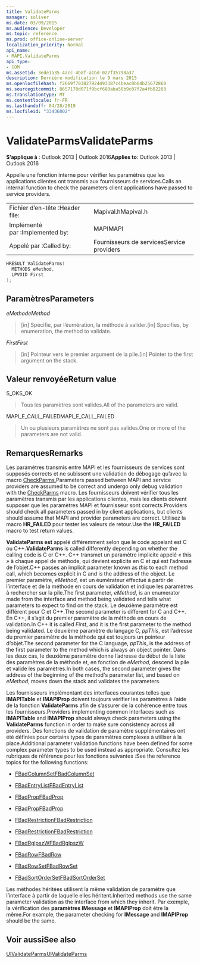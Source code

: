 ```yaml
---
title: ValidateParms
manager: soliver
ms.date: 03/09/2015
ms.audience: Developer
ms.topic: reference
ms.prod: office-online-server
localization_priority: Normal
api_name:
- MAPI.ValidateParms
api_type:
- COM
ms.assetid: 3ede1a35-4acc-4b8f-a1bd-027f35798a37
description: Dernière modification le 9 mars 2015
ms.openlocfilehash: f2669f703827924493387c4beac0b64b25672860
ms.sourcegitcommit: 8657170d071f9bcf680aba50b9c07f2a4fb82283
ms.translationtype: MT
ms.contentlocale: fr-FR
ms.lasthandoff: 04/28/2019
ms.locfileid: "33436802"
---
```

# <a name="validateparms"></a><span data-ttu-id="c7a14-103">ValidateParms</span><span class="sxs-lookup"><span data-stu-id="c7a14-103">ValidateParms</span></span>

  
  
<span data-ttu-id="c7a14-104">**S’applique à** : Outlook 2013 | Outlook 2016</span><span class="sxs-lookup"><span data-stu-id="c7a14-104">**Applies to**: Outlook 2013 | Outlook 2016</span></span> 
  
<span data-ttu-id="c7a14-105">Appelle une fonction interne pour vérifier les paramètres que les applications clientes ont transmis aux fournisseurs de services.</span><span class="sxs-lookup"><span data-stu-id="c7a14-105">Calls an internal function to check the parameters client applications have passed to service providers.</span></span> 
  
|||
|:-----|:-----|
|<span data-ttu-id="c7a14-106">Fichier d’en-tête :</span><span class="sxs-lookup"><span data-stu-id="c7a14-106">Header file:</span></span>  <br/> |<span data-ttu-id="c7a14-107">Mapival.h</span><span class="sxs-lookup"><span data-stu-id="c7a14-107">Mapival.h</span></span>  <br/> |
|<span data-ttu-id="c7a14-108">Implémenté par :</span><span class="sxs-lookup"><span data-stu-id="c7a14-108">Implemented by:</span></span>  <br/> |<span data-ttu-id="c7a14-109">MAPI</span><span class="sxs-lookup"><span data-stu-id="c7a14-109">MAPI</span></span>  <br/> |
|<span data-ttu-id="c7a14-110">Appelé par :</span><span class="sxs-lookup"><span data-stu-id="c7a14-110">Called by:</span></span>  <br/> |<span data-ttu-id="c7a14-111">Fournisseurs de services</span><span class="sxs-lookup"><span data-stu-id="c7a14-111">Service providers</span></span>  <br/> |
   
```cpp
HRESULT ValidateParms(
  METHODS eMethod,
  LPVOID First
);
```

## <a name="parameters"></a><span data-ttu-id="c7a14-112">Paramètres</span><span class="sxs-lookup"><span data-stu-id="c7a14-112">Parameters</span></span>

 <span data-ttu-id="c7a14-113">_eMethod_</span><span class="sxs-lookup"><span data-stu-id="c7a14-113">_eMethod_</span></span>
  
> <span data-ttu-id="c7a14-114">[in] Spécifie, par l’éumération, la méthode à valider.</span><span class="sxs-lookup"><span data-stu-id="c7a14-114">[in] Specifies, by enumeration, the method to validate.</span></span> 
    
 <span data-ttu-id="c7a14-115">_First_</span><span class="sxs-lookup"><span data-stu-id="c7a14-115">_First_</span></span>
  
> <span data-ttu-id="c7a14-116">[in] Pointeur vers le premier argument de la pile.</span><span class="sxs-lookup"><span data-stu-id="c7a14-116">[in] Pointer to the first argument on the stack.</span></span>
    
## <a name="return-value"></a><span data-ttu-id="c7a14-117">Valeur renvoyée</span><span class="sxs-lookup"><span data-stu-id="c7a14-117">Return value</span></span>

<span data-ttu-id="c7a14-118">S_OK</span><span class="sxs-lookup"><span data-stu-id="c7a14-118">S_OK</span></span> 
  
> <span data-ttu-id="c7a14-119">Tous les paramètres sont valides.</span><span class="sxs-lookup"><span data-stu-id="c7a14-119">All of the parameters are valid.</span></span> 
    
<span data-ttu-id="c7a14-120">MAPI_E_CALL_FAILED</span><span class="sxs-lookup"><span data-stu-id="c7a14-120">MAPI_E_CALL_FAILED</span></span> 
  
> <span data-ttu-id="c7a14-121">Un ou plusieurs paramètres ne sont pas valides.</span><span class="sxs-lookup"><span data-stu-id="c7a14-121">One or more of the parameters are not valid.</span></span>
    
## <a name="remarks"></a><span data-ttu-id="c7a14-122">Remarques</span><span class="sxs-lookup"><span data-stu-id="c7a14-122">Remarks</span></span>

<span data-ttu-id="c7a14-123">Les paramètres transmis entre MAPI et les fournisseurs de services sont supposés corrects et ne subissent une validation de débogage qu’avec la macro [CheckParms.](checkparms.md)</span><span class="sxs-lookup"><span data-stu-id="c7a14-123">Parameters passed between MAPI and service providers are assumed to be correct and undergo only debug validation with the [CheckParms](checkparms.md) macro.</span></span> <span data-ttu-id="c7a14-124">Les fournisseurs doivent vérifier tous les paramètres transmis par les applications clientes, mais les clients doivent supposer que les paramètres MAPI et fournisseur sont corrects.</span><span class="sxs-lookup"><span data-stu-id="c7a14-124">Providers should check all parameters passed in by client applications, but clients should assume that MAPI and provider parameters are correct.</span></span> <span data-ttu-id="c7a14-125">Utilisez la macro **HR_FAILED** pour tester les valeurs de retour.</span><span class="sxs-lookup"><span data-stu-id="c7a14-125">Use the **HR_FAILED** macro to test return values.</span></span> 
  
 <span data-ttu-id="c7a14-126">**ValidateParms est** appelé différemment selon que le code appelant est C ou C++.</span><span class="sxs-lookup"><span data-stu-id="c7a14-126">**ValidateParms** is called differently depending on whether the calling code is C or C++.</span></span> <span data-ttu-id="c7a14-127">C++ transmet un paramètre implicite appelé « this  _»_ à chaque appel de méthode, qui devient explicite en C et qui est l’adresse de l’objet.</span><span class="sxs-lookup"><span data-stu-id="c7a14-127">C++ passes an implicit parameter known as  _this_ to each method call, which becomes explicit in C and is the address of the object.</span></span> <span data-ttu-id="c7a14-128">Le premier paramètre,  _eMethod,_ est un éumérateur effectué à partir de l’interface et de la méthode en cours de validation et indique les paramètres à rechercher sur la pile.</span><span class="sxs-lookup"><span data-stu-id="c7a14-128">The first parameter,  _eMethod_, is an enumerator made from the interface and method being validated and tells what parameters to expect to find on the stack.</span></span> <span data-ttu-id="c7a14-129">Le deuxième paramètre est différent pour C et C++.</span><span class="sxs-lookup"><span data-stu-id="c7a14-129">The second parameter is different for C and C++.</span></span> <span data-ttu-id="c7a14-130">En C++, il s’agit du premier paramètre de la méthode en cours de validation.</span><span class="sxs-lookup"><span data-stu-id="c7a14-130">In C++ it is called  _First_, and it is the first parameter to the method being validated.</span></span> <span data-ttu-id="c7a14-131">Le deuxième paramètre du langage C,  _ppThis_, est l’adresse du premier paramètre de la méthode qui est toujours un pointeur d’objet.</span><span class="sxs-lookup"><span data-stu-id="c7a14-131">The second parameter for the C language,  _ppThis_, is the address of the first parameter to the method which is always an object pointer.</span></span> <span data-ttu-id="c7a14-132">Dans les deux cas, le deuxième paramètre donne l’adresse du début de la liste des paramètres de la méthode et, en fonction de  _eMethod,_ descend la pile et valide les paramètres.</span><span class="sxs-lookup"><span data-stu-id="c7a14-132">In both cases, the second parameter gives the address of the beginning of the method's parameter list, and based on  _eMethod_, moves down the stack and validates the parameters.</span></span> 
  
<span data-ttu-id="c7a14-133">Les fournisseurs implémentant des interfaces courantes telles que **IMAPITable** et **IMAPIProp** doivent toujours vérifier les paramètres à l’aide de la fonction **ValidateParms** afin de s’assurer de la cohérence entre tous les fournisseurs.</span><span class="sxs-lookup"><span data-stu-id="c7a14-133">Providers implementing common interfaces such as **IMAPITable** and **IMAPIProp** should always check parameters using the **ValidateParms** function in order to make sure consistency across all providers.</span></span> <span data-ttu-id="c7a14-134">Des fonctions de validation de paramètre supplémentaires ont été définies pour certains types de paramètres complexes à utiliser à la place.</span><span class="sxs-lookup"><span data-stu-id="c7a14-134">Additional parameter validation functions have been defined for some complex parameter types to be used instead as appropriate.</span></span> <span data-ttu-id="c7a14-135">Consultez les rubriques de référence pour les fonctions suivantes :</span><span class="sxs-lookup"><span data-stu-id="c7a14-135">See the reference topics for the following functions:</span></span> 
  
- [<span data-ttu-id="c7a14-136">FBadColumnSet</span><span class="sxs-lookup"><span data-stu-id="c7a14-136">FBadColumnSet</span></span>](fbadcolumnset.md)
    
- [<span data-ttu-id="c7a14-137">FBadEntryList</span><span class="sxs-lookup"><span data-stu-id="c7a14-137">FBadEntryList</span></span>](fbadentrylist.md)
    
- [<span data-ttu-id="c7a14-138">FBadProp</span><span class="sxs-lookup"><span data-stu-id="c7a14-138">FBadProp</span></span>](fbadprop.md)
    
- [<span data-ttu-id="c7a14-139">FBadProp</span><span class="sxs-lookup"><span data-stu-id="c7a14-139">FBadProp</span></span>](fbadprop.md)
    
- [<span data-ttu-id="c7a14-140">FBadRestriction</span><span class="sxs-lookup"><span data-stu-id="c7a14-140">FBadRestriction</span></span>](fbadrestriction.md)
    
- [<span data-ttu-id="c7a14-141">FBadRestriction</span><span class="sxs-lookup"><span data-stu-id="c7a14-141">FBadRestriction</span></span>](fbadrestriction.md)
    
- [<span data-ttu-id="c7a14-142">FBadRglpszW</span><span class="sxs-lookup"><span data-stu-id="c7a14-142">FBadRglpszW</span></span>](fbadrglpszw.md)
    
- [<span data-ttu-id="c7a14-143">FBadRow</span><span class="sxs-lookup"><span data-stu-id="c7a14-143">FBadRow</span></span>](fbadrow.md)
    
- [<span data-ttu-id="c7a14-144">FBadRowSet</span><span class="sxs-lookup"><span data-stu-id="c7a14-144">FBadRowSet</span></span>](fbadrowset.md)
    
- [<span data-ttu-id="c7a14-145">FBadSortOrderSet</span><span class="sxs-lookup"><span data-stu-id="c7a14-145">FBadSortOrderSet</span></span>](fbadsortorderset.md)
    
<span data-ttu-id="c7a14-146">Les méthodes héritées utilisent la même validation de paramètre que l’interface à partir de laquelle elles héritent.</span><span class="sxs-lookup"><span data-stu-id="c7a14-146">Inherited methods use the same parameter validation as the interface from which they inherit.</span></span> <span data-ttu-id="c7a14-147">Par exemple, la vérification des **paramètres IMessage** et **IMAPIProp** doit être la même.</span><span class="sxs-lookup"><span data-stu-id="c7a14-147">For example, the parameter checking for **IMessage** and **IMAPIProp** should be the same.</span></span> 
  
## <a name="see-also"></a><span data-ttu-id="c7a14-148">Voir aussi</span><span class="sxs-lookup"><span data-stu-id="c7a14-148">See also</span></span>



[<span data-ttu-id="c7a14-149">UlValidateParms</span><span class="sxs-lookup"><span data-stu-id="c7a14-149">UlValidateParms</span></span>](ulvalidateparms.md)

